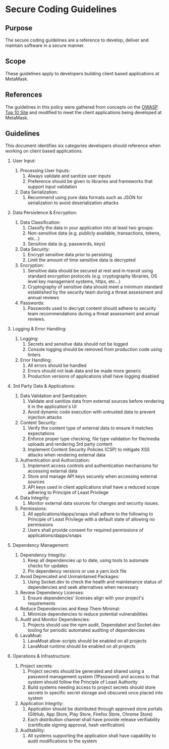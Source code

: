 # Secure Coding Guidelines

## Purpose

The secure coding guidelines are a reference to develop, deliver and maintain software in a secure manner.

## Scope

These guidelines apply to developers building client based applications at MetaMask.

## References

The guidelines in this policy were gathered from concepts on the [OWASP Top 10 Site](https://owasp.org/www-project-top-ten/) and modified to meet the client applications being developed at MetaMask.

## Guidelines

This document identifies six categories developers should reference when working on client based applications. 

1. User Input:
   1. Processing User Inputs:
      1. Always validate and sanitize user inputs
      2. Preference should be given to libraries and frameworks that support input validation
   2. Data Serialization:
      1. Recommend using pure data formats such as JSON for serialization to avoid deserialization attacks

2. Data Persistence & Encryption:
    1. Data Classification:
        1. Classify the data in your application into at least two groups:
          1. Non-sensitive data (e.g. publicly available, transactions, tokens, etc…)
          2. Sensitive data   (e.g. passwords, keys)
    2. Data Security:
        1. Encrypt sensitive data prior to persisting
        2. Limit the amount of time sensitive data is decrypted
    3. Encryption:
        1. Sensitive data should be secured at rest and in-transit using standard encryption protocols (e.g. cryptography libraries, OS level key management systems, https, etc…)
        2. Cryptography of sensitive data should meet a minimum standard established by the security team during a threat assessment and annual reviews
    4. Passwords:
        1. Passwords used to decrypt content should adhere to security team recommendations during a threat assessment and annual reviews.

3. Logging & Error Handling:
    1. Logging:
        1. Secrets and sensitive data should not be logged
        2. Console logging should be removed from production code using linters
    2. Error Handling:
        1. All errors should be handled
        2. Errors should not leak data and be made more generic
        3. Production versions of applications shall have logging disabled

4. 3rd Party Data & Applications:
    1. Data Validation and Sanitization:
        1. Validate and sanitize data from external sources before rendering it in the application's UI
        2. Avoid dynamic code execution with untrusted data to prevent injection attacks
    2. Content Security:
        1. Verify the content type of external data to ensure it matches expectations
        2. Enforce proper type checking, file type validation for file/media uploads and rendering 3rd party content
        3. Implement Content Security Policies (CSP) to mitigate XSS attacks when rendering external data
    3. Authentication and Authorization:
        1. Implement access controls and authentication mechanisms for accessing external data
        2. Store and manage API keys securely when accessing external sources
        3. API keys used in client applications shall have a reduced scope adhering to Principle of Least Privilege
    4. Data Integrity:
        1. Monitor external data sources for changes and security issues.
    5. Permissions:
        1. All applications/dapps/snaps shall adhere to the following to Principle of Least Privilege with a default state of allowing no permissions
        2. Users shall provide consent for required permissions of applications/dapps/snaps

5. Dependency Management:
    1. Dependency Integrity:
        1. Keep all dependencies up to date, using tools to automate checks for updates
        2. Pin dependency versions or use a yarn.lock file
    2. Avoid Deprecated and Unmaintained Packages:
        1. Using Socket.dev to check the health and maintenance status of dependencies and seek alternatives when necessary  
    3. Review Dependency Licenses:
        1. Ensure dependencies' licenses align with your project's requirements
    4. Reduce Dependencies and Keep Them Minimal:
        1. Minimize dependencies to reduce potential vulnerabilities
    5. Audit and Monitor Dependencies:
        1. Projects should use the npm audit, Dependabot and Socket.dev tooling for periodic automated auditing of dependencies
    6. LavaMoat:
        1. LavaMoat allow-scripts should be enabled on all projects
        2. LavaMoat runtime should be enabled on all projects

6. Operations & Infrastructure:
    1. Project secrets:
        1. Project secrets should be generated and shared using a password management system (1Password) and access to that system should follow the Principle of Least Authority
       2. Build systems needing access to project secrets should store secrets in specific secret storage and obscured once placed into system
    2. Application Integrity:
        1. Application should be distributed through approved store portals (GitHub, App Store, Play Store, Firefox Store, Chrome Store)
        2. Each distribution channel shall have provide release verifiability (certificate signing approval, hash verification)       
    3. Auditability:
       1. All systems supporting the application shall have capability to audit modifications to the system 
